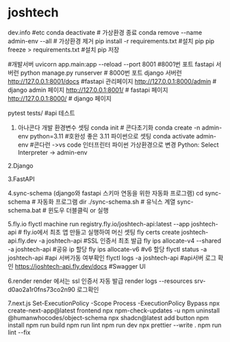 # joshtech

dev.info
#etc
conda deactivate # 가상환경 종료
conda remove --name admin-env --all # 가상환경 제거
pip install -r requirements.txt #설치 pip
pip freeze > requirements.txt #설치 pip 저장

#개발서버
uvicorn app.main:app --reload --port 8001 #8001번 포트 fastapi 서버런
python manage.py runserver # 8000번 포트 django 서버런
http://127.0.0.1:8001/docs #fastapi 관리페이지
http://127.0.0.1:8000/admin # django admin 페이지
http://127.0.0.1:8001/ # fastapi 페이지
http://127.0.0.1:8000/ # django 페이지

pytest tests/ #api 테스트

1. 아나콘다 개발 환경변수 셋팅
   conda init # 콘다초기화
   conda create -n admin-env python=3.11 #호완성 좋은 3.11 파이썬으로 셋팅
   conda activate admin-env #콘다런
   ->vs code 인터프린터 파이썬 가상환경으로 변경 Python: Select Interpreter → admin-env

2.Django

3.FastAPI

4.sync-schema (django와 fastapi 스키마 연동을 위한 자동화 프로그램)
cd sync-schema # 자동화 프로그램 dir
./sync-schema.sh # 유닉스 계열
sync-schema.bat # 윈도우 더블클릭 or 실행

5.fly.io
flyctl machine run registry.fly.io/joshtech-api:latest --app joshtech-api # fly.io에서 최초 앱 만들고 실행하여 머신 셋팅
fly certs create joshtech-api.fly.dev -a joshtech-api #SSL 인증서 최초 발급
fly ips allocate-v4 --shared -a joshtech-api #공유 ip 할당
fly ips allocate-v6 #v6 할당
flyctl status -a joshtech-api #api 서버가동 여부확인
flyctl logs -a joshtech-api #api서버 로그 확인
https://joshtech-api.fly.dev/docs #Swagger UI

6.render
render 에서는 ssl 인증서 자동 발급
render logs --resources srv-d0ao2a1r0fns73co2n90 로그확인

7.next.js
Set-ExecutionPolicy -Scope Process -ExecutionPolicy Bypass
npx create-next-app@latest frontend
npx npm-check-updates -u
npm uninstall @humanwhocodes/object-schema
npx shadcn@latest add button
npm install
npm run build
npm run lint
npm run dev
npx prettier --write .
npm run lint --fix
